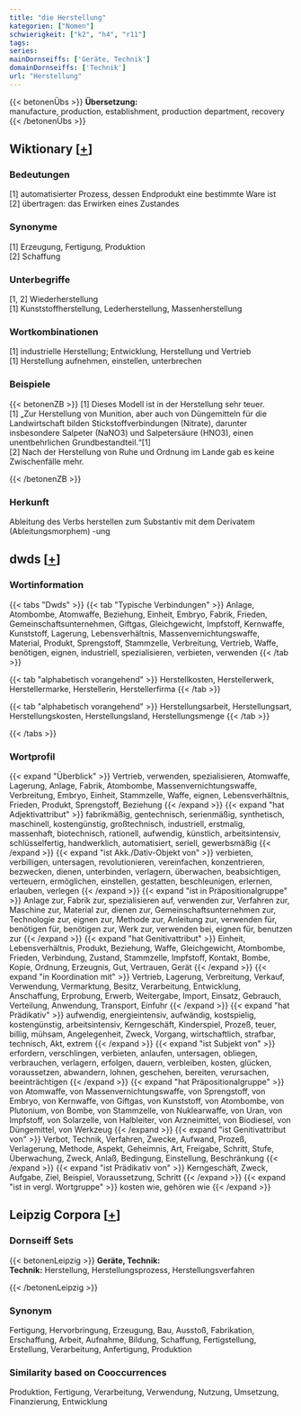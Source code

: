 ```yaml
---
title: "die Herstellung"
kategorien: ["Nomen"]
schwierigkeit: ["k2", "h4", "r11"]
tags:
series:
mainDornseiffs: ['Geräte, Technik']
domainDornseiffs: ['Technik']
url: "Herstellung"
---
```


{{< betonenÜbs >}}
**Übersetzung:**  
manufacture, production, establishment, production department, recovery  
{{< /betonenÜbs >}}

## Wiktionary [[+](https://de.wiktionary.org/wiki/Herstellung)]

### Bedeutungen
[1] automatisierter Prozess, dessen Endprodukt eine bestimmte Ware ist  
[2] übertragen: das Erwirken eines Zustandes  

### Synonyme
[1] Erzeugung, Fertigung, Produktion  
[2] Schaffung  

### Unterbegriffe
[1, 2] Wiederherstellung  
[1] Kunststoffherstellung, Lederherstellung, Massenherstellung  

### Wortkombinationen
[1] industrielle Herstellung; Entwicklung, Herstellung und Vertrieb  
[1] Herstellung aufnehmen, einstellen, unterbrechen  

### Beispiele
{{< betonenZB >}}
[1] Dieses Modell ist in der Herstellung sehr teuer.  
[1] „Zur Herstellung von Munition, aber auch von Düngemitteln für die Landwirtschaft bilden Stickstoffverbindungen (Nitrate), darunter insbesondere Salpeter (NaNO3) und Salpetersäure (HNO3), einen unentbehrlichen Grundbestandteil.“[1]  
[2] Nach der Herstellung von Ruhe und Ordnung im Lande gab es keine Zwischenfälle mehr.  

{{< /betonenZB >}}
### Herkunft
Ableitung des Verbs herstellen zum Substantiv mit dem Derivatem (Ableitungsmorphem) -ung  



## dwds [[+](https://www.dwds.de/wb/Herstellung)]

### Wortinformation
{{< tabs "Dwds" >}}
{{< tab "Typische Verbindungen" >}}
Anlage, Atombombe, Atomwaffe, Beziehung, Einheit, Embryo, Fabrik, Frieden, Gemeinschaftsunternehmen, Giftgas, Gleichgewicht, Impfstoff, Kernwaffe, Kunststoff, Lagerung, Lebensverhältnis, Massenvernichtungswaffe, Material, Produkt, Sprengstoff, Stammzelle, Verbreitung, Vertrieb, Waffe, benötigen, eignen, industriell, spezialisieren, verbieten, verwenden
{{< /tab >}}

{{< tab "alphabetisch vorangehend" >}}
Herstellkosten, Herstellerwerk, Herstellermarke, Herstellerin, Herstellerfirma
{{< /tab >}}

{{< tab "alphabetisch vorangehend" >}}
Herstellungsarbeit, Herstellungsart, Herstellungskosten, Herstellungsland, Herstellungsmenge
{{< /tab >}}

{{< /tabs >}}

### Wortprofil
{{< expand "Überblick" >}} Vertrieb, verwenden, spezialisieren, Atomwaffe, Lagerung, Anlage, Fabrik, Atombombe, Massenvernichtungswaffe, Verbreitung, Embryo, Einheit, Stammzelle, Waffe, eignen, Lebensverhältnis, Frieden, Produkt, Sprengstoff, Beziehung {{< /expand >}}
{{< expand "hat Adjektivattribut" >}} fabrikmäßig, gentechnisch, serienmäßig, synthetisch, maschinell, kostengünstig, großtechnisch, industriell, erstmalig, massenhaft, biotechnisch, rationell, aufwendig, künstlich, arbeitsintensiv, schlüsselfertig, handwerklich, automatisiert, seriell, gewerbsmäßig {{< /expand >}}
{{< expand "ist Akk./Dativ-Objekt von" >}} verbieten, verbilligen, untersagen, revolutionieren, vereinfachen, konzentrieren, bezwecken, dienen, unterbinden, verlagern, überwachen, beabsichtigen, verteuern, ermöglichen, einstellen, gestatten, beschleunigen, erlernen, erlauben, verlegen {{< /expand >}}
{{< expand "ist in Präpositionalgruppe" >}} Anlage zur, Fabrik zur, spezialisieren auf, verwenden zur, Verfahren zur, Maschine zur, Material zur, dienen zur, Gemeinschaftsunternehmen zur, Technologie zur, eignen zur, Methode zur, Anleitung zur, verwenden für, benötigen für, benötigen zur, Werk zur, verwenden bei, eignen für, benutzen zur {{< /expand >}}
{{< expand "hat Genitivattribut" >}} Einheit, Lebensverhältnis, Produkt, Beziehung, Waffe, Gleichgewicht, Atombombe, Frieden, Verbindung, Zustand, Stammzelle, Impfstoff, Kontakt, Bombe, Kopie, Ordnung, Erzeugnis, Gut, Vertrauen, Gerät {{< /expand >}}
{{< expand "in Koordination mit" >}} Vertrieb, Lagerung, Verbreitung, Verkauf, Verwendung, Vermarktung, Besitz, Verarbeitung, Entwicklung, Anschaffung, Erprobung, Erwerb, Weitergabe, Import, Einsatz, Gebrauch, Verteilung, Anwendung, Transport, Einfuhr {{< /expand >}}
{{< expand "hat Prädikativ" >}} aufwendig, energieintensiv, aufwändig, kostspielig, kostengünstig, arbeitsintensiv, Kerngeschäft, Kinderspiel, Prozeß, teuer, billig, mühsam, Angelegenheit, Zweck, Vorgang, wirtschaftlich, strafbar, technisch, Akt, extrem {{< /expand >}}
{{< expand "ist Subjekt von" >}} erfordern, verschlingen, verbieten, anlaufen, untersagen, obliegen, verbrauchen, verlagern, erfolgen, dauern, verbleiben, kosten, glücken, voraussetzen, abwandern, lohnen, geschehen, bereiten, verursachen, beeinträchtigen {{< /expand >}}
{{< expand "hat Präpositionalgruppe" >}} von Atomwaffe, von Massenvernichtungswaffe, von Sprengstoff, von Embryo, von Kernwaffe, von Giftgas, von Kunststoff, von Atombombe, von Plutonium, von Bombe, von Stammzelle, von Nuklearwaffe, von Uran, von Impfstoff, von Solarzelle, von Halbleiter, von Arzneimittel, von Biodiesel, von Düngemittel, von Werkzeug {{< /expand >}}
{{< expand "ist Genitivattribut von" >}} Verbot, Technik, Verfahren, Zwecke, Aufwand, Prozeß, Verlagerung, Methode, Aspekt, Geheimnis, Art, Freigabe, Schritt, Stufe, Überwachung, Zweck, Anlaß, Bedingung, Einstellung, Beschränkung {{< /expand >}}
{{< expand "ist Prädikativ von" >}} Kerngeschäft, Zweck, Aufgabe, Ziel, Beispiel, Voraussetzung, Schritt {{< /expand >}}
{{< expand "ist in vergl. Wortgruppe" >}} kosten wie, gehören wie {{< /expand >}}

## Leipzig Corpora [[+](https://corpora.uni-leipzig.de/en/res?word=Herstellung&corpusId=deu_newscrawl-public_2018)]

### Dornseiff Sets
{{< betonenLeipzig >}}
**Geräte, Technik:**  
**Technik:** Herstellung, Herstellungsprozess, Herstellungsverfahren  

{{< /betonenLeipzig >}}

### Synonym
Fertigung, Hervorbringung, Erzeugung, Bau, Ausstoß, Fabrikation, Erschaffung, Arbeit, Aufnahme, Bildung, Schaffung, Fertigstellung, Erstellung, Verarbeitung, Anfertigung, Produktion


### Similarity based on Cooccurrences
Produktion, Fertigung, Verarbeitung, Verwendung, Nutzung, Umsetzung, Finanzierung, Entwicklung

